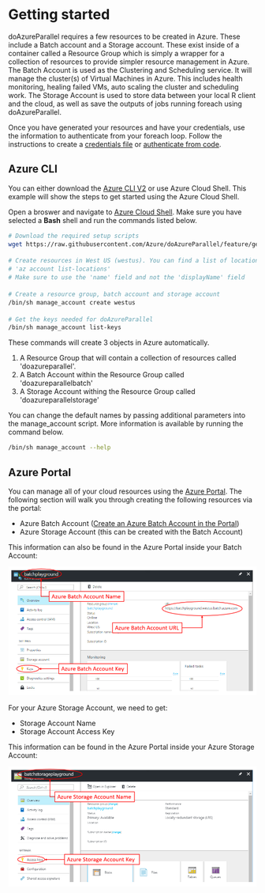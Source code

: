 # Getting started

doAzureParallel requires a few resources to be created in Azure. These include a Batch account and a Storage account. These exist inside of a container called a Resource Group which is simply a wrapper for a collection of resources to provide simpler resource management in Azure. The Batch Account is used as the Clustering and Scheduling service. It will manage the cluster(s) of Virtual Machines in Azure. This includes health monitoring, healing failed VMs, auto scaling the cluster and scheduling work. The Storage Account is used to store data between your local R client and the cloud, as well as save the outputs of jobs running foreach using doAzureParallel.

Once you have generated your resources and have your credentials, use the information to authenticate from your foreach loop. Follow the instructions to create a [credentials file](../README.md#getting-started) or [authenticate from code](./33-programmatically-generate-config.md).

## Azure CLI

You can either download the [Azure CLI V2](https://docs.microsoft.com/en-us/cli/azure/install-azure-cli?view=azure-cli-latest) or use Azure Cloud Shell. This example will show the steps to get started using the Azure Cloud Shell.

Open a broswer and navigate to [Azure Cloud Shell](https://shell.azure.com). Make sure you have selected a **Bash** shell and run the commands listed below.

```sh
# Download the required setup scripts
wget https://raw.githubusercontent.com/Azure/doAzureParallel/feature/gettingstarted/inst/getting-started/manage_account

# Create resources in West US (westus). You can find a list of locations by running
# 'az account list-locations'
# Make sure to use the 'name' field and not the 'displayName' field

# Create a resource group, batch account and storage account
/bin/sh manage_account create westus

# Get the keys needed for doAzureParallel
/bin/sh manage_account list-keys
```

These commands will create 3 objects in Azure automatically.
1. A Resource Group that will contain a collection of resources called 'doazureparallel'.
2. A Batch Account within the Resource Group called 'doazureparallelbatch'
3. A Storage Account withing the Resource Group called 'doazureparallelstorage'

You can change the default names by passing additional parameters into the manage_account script. More information is available by running the command below.
```sh
/bin/sh manage_account --help
```

## Azure Portal
You can manage all of your cloud resources using the [Azure Portal](http://portal.azure.com). The following section will walk you through creating the following resources via the portal:

- Azure Batch Account ([Create an Azure Batch Account in the Portal](https://docs.microsoft.com/en-us/azure/Batch/batch-account-create-portal))
- Azure Storage Account (this can be created with the Batch Account)

This information can also be found in the Azure Portal inside your Batch Account:

![Azure Batch Acccount in the Portal](../vignettes/doAzureParallel-azurebatch-instructions.PNG "Azure Batch Acccount in the Portal")

For your Azure Storage Account, we need to get:
- Storage Account Name
- Storage Account Access Key

This information can be found in the Azure Portal inside your Azure Storage Account:

![Azure Storage Acccount in the Portal](../vignettes/doAzureParallel-azurestorage-instructions.PNG "Azure Storage Acccount in the Portal")